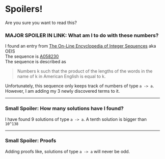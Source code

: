 # Spoilers!
Are you sure you want to read this?

### MAJOR SPOILER IN LINK: What am I to do with these numbers?
I found an entry from [The On-Line Encyclopedia of Integer Sequences](https://oeis.org/) aka OEIS  
The sequence is [A058230](https://oeis.org/draft/A058230)  
The sequence is described as
> Numbers k such that the product of the lengths of the words in the name of k in American English is equal to k.

Unfortunately, this sequence only keeps track of numbers of type `a -> a`.
However, I am adding my 3 newly discovered terms to it.


---
### Small Spoiler: How many solutions have I found?

I have found 9 solutions of type `a -> a`. A tenth solution is bigger than `10^138`


---
### Small Spoiler: Proofs

Adding proofs like, solutions of type `a -> a` will never be odd.

